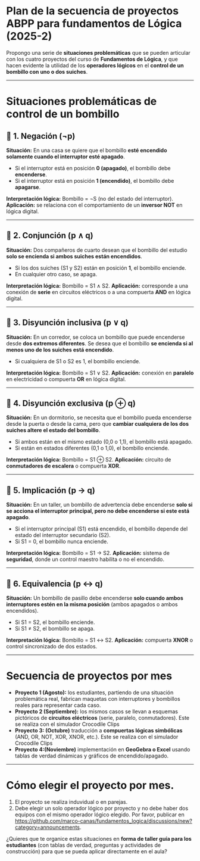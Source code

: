 

# Plan de la secuencia de proyectos ABPP para fundamentos de Lógica (2025-2)  

Propongo una serie de **situaciones problemáticas** que se pueden articular con los cuatro proyectos del curso de **Fundamentos de Lógica**, y que hacen evidente la utilidad de los **operadores lógicos** en el **control de un bombillo con uno o dos suiches**.

---

# Situaciones problemáticas de control de un bombillo

## 🔹 1. Negación (¬p)

**Situación:**
En una casa se quiere que el bombillo **esté encendido solamente cuando el interruptor esté apagado**.

* Si el interruptor está en posición **0 (apagado)**, el bombillo debe **encenderse**.
* Si el interruptor está en posición **1 (encendido)**, el bombillo debe **apagarse**.

**Interpretación lógica:**
Bombillo = ¬S (no del estado del interruptor).
**Aplicación:** se relaciona con el comportamiento de un **inversor NOT** en lógica digital.

---

## 🔹 2. Conjunción (p ∧ q)

**Situación:**
Dos compañeros de cuarto desean que el bombillo del estudio **solo se encienda si ambos suiches están encendidos**.

* Si los dos suiches (S1 y S2) están en posición **1**, el bombillo enciende.
* En cualquier otro caso, se apaga.

**Interpretación lógica:**
Bombillo = S1 ∧ S2.
**Aplicación:** corresponde a una conexión de **serie** en circuitos eléctricos o a una compuerta **AND** en lógica digital.

---

## 🔹 3. Disyunción inclusiva (p ∨ q)

**Situación:**
En un corredor, se coloca un bombillo que puede encenderse desde **dos extremos diferentes**. Se desea que el bombillo **se encienda si al menos uno de los suiches está encendido**.

* Si cualquiera de S1 o S2 es 1, el bombillo enciende.

**Interpretación lógica:**
Bombillo = S1 ∨ S2.
**Aplicación:** conexión en **paralelo** en electricidad o compuerta **OR** en lógica digital.

---

## 🔹 4. Disyunción exclusiva (p ⊕ q)

**Situación:**
En un dormitorio, se necesita que el bombillo pueda encenderse desde la puerta o desde la cama, pero que **cambiar cualquiera de los dos suiches altere el estado del bombillo**.

* Si ambos están en el mismo estado (0,0 o 1,1), el bombillo está apagado.
* Si están en estados diferentes (0,1 o 1,0), el bombillo enciende.

**Interpretación lógica:**
Bombillo = S1 ⊕ S2.
**Aplicación:** circuito de **conmutadores de escalera** o compuerta **XOR**.

---

## 🔹 5. Implicación (p → q)

**Situación:**
En un taller, un bombillo de advertencia debe encenderse **solo si se acciona el interruptor principal, pero no debe encenderse si este está apagado**.

* Si el interruptor principal (S1) está encendido, el bombillo depende del estado del interruptor secundario (S2).
* Si S1 = 0, el bombillo nunca enciende.

**Interpretación lógica:**
Bombillo = S1 → S2.
**Aplicación:** sistema de **seguridad**, donde un control maestro habilita o no el encendido.

---

## 🔹 6. Equivalencia (p ↔ q)

**Situación:**
Un bombillo de pasillo debe encenderse **solo cuando ambos interruptores estén en la misma posición** (ambos apagados o ambos encendidos).

* Si S1 = S2, el bombillo enciende.
* Si S1 ≠ S2, el bombillo se apaga.

**Interpretación lógica:**
Bombillo = S1 ↔ S2.
**Aplicación:** compuerta **XNOR** o control sincronizado de dos estados.

---

# Secuencia de proyectos por mes

* **Proyecto 1 (Agosto):** los estudiantes, partiendo de una situación problemática real, fabrican maquetas con interruptores y bombillos reales para representar cada caso.
* **Proyecto 2 (Septiembre):** los mismos casos se llevan a esquemas pictóricos de **circuitos eléctricos** (serie, paralelo, conmutadores). Este se realiza con el simulador Crocodile Clips
* **Proyecto 3: (Octubre)** traducción a **compuertas lógicas simbólicas** (AND, OR, NOT, XOR, XNOR, etc.). Este se realiza con el simulador Crocodile Clips
* **Proyecto 4:(Noviembre)** implementación en **GeoGebra o Excel** usando tablas de verdad dinámicas y gráficos de encendido/apagado.

---

# Cómo elegir el proyecto por mes. 

1. El proyecto se realiza induvidual o en parejas.
2. Debe elegir un solo operador lógico por proyecto y no debe haber dos equipos con el mismo operador lógico elegido. Por favor, publicar en https://github.com/marco-canas/fundamentos_logica/discussions/new?category=announcements.


¿Quieres que te organice estas situaciones en **forma de taller guía para los estudiantes** (con tablas de verdad, preguntas y actividades de construcción) para que se pueda aplicar directamente en el aula?
